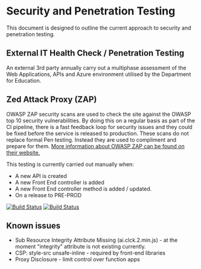 # Security and Penetration Testing

This document is designed to outline the current approach to security and penetration testing.

## External IT Health Check / Penetration Testing

An external 3rd party annually carry out a multiphase assessment of the Web Applications, APIs and Azure environment utilised by the Department for Education.

## Zed Attack Proxy (ZAP)

OWASP ZAP security scans are used to check the site against the OWASP top 10 security vulnerabilities. By doing this on a regular basis as part of the CI pipeline,
there is a fast feedback loop for security issues and they could be fixed before the service is released to production. These scans do not replace formal Pen testing. Instead they are used to compliment and prepare for them. [More information about OWASP ZAP can be found on their website.](https://owasp.org/www-project-zap/)

This testing is currently carried out manually when:
- A new API is created
- A new Front End controller is added
- A new Front End controller method is added / updated.
- On a release to PRE-PROD


[![Build Status](https://dfe-ssp.visualstudio.com/s198-DfE-Benchmarking-service/_apis/build/status%2FSecurity%20scans%2FWeb?branchName=main&label=Web)](https://dfe-ssp.visualstudio.com/s198-DfE-Benchmarking-service/_build/latest?definitionId=2877&branchName=main)
[![Build Status](https://dfe-ssp.visualstudio.com/s198-DfE-Benchmarking-service/_apis/build/status%2FSecurity%20scans%2FPlatform?branchName=main&label=Platform)](https://dfe-ssp.visualstudio.com/s198-DfE-Benchmarking-service/_build/latest?definitionId=2880&branchName=main)


## Known issues

- Sub Resource Integrity Attribute Missing (ai.clck.2.min.js) - at the moment "integrity" attribute is not existing currently.
- CSP: style-src unsafe-inline - required by front-end libraries
- Proxy Disclosure - limit control over function apps